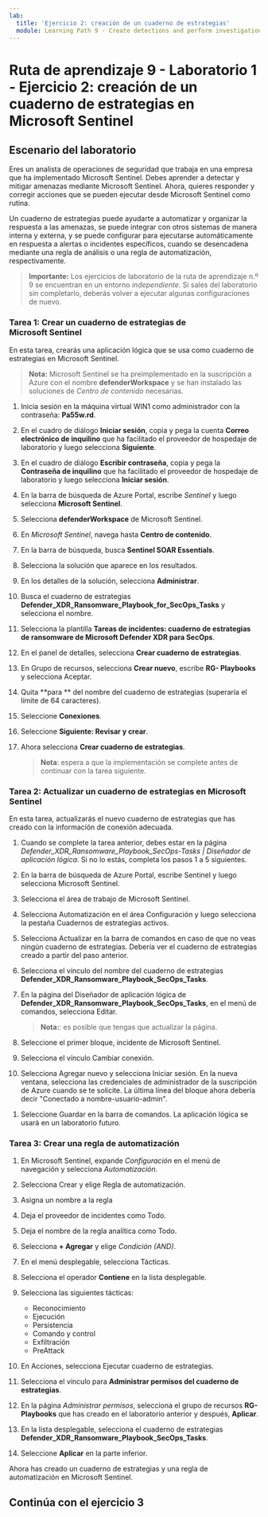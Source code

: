 ```yaml
---
lab:
  title: 'Ejercicio 2: creación de un cuaderno de estrategias'
  module: Learning Path 9 - Create detections and perform investigations using Microsoft Sentinel
---
```


# Ruta de aprendizaje 9 - Laboratorio 1 - Ejercicio 2: creación de un cuaderno de estrategias en Microsoft Sentinel

## Escenario del laboratorio

Eres un analista de operaciones de seguridad que trabaja en una empresa que ha implementado Microsoft Sentinel. Debes aprender a detectar y mitigar amenazas mediante Microsoft Sentinel. Ahora, quieres responder y corregir acciones que se pueden ejecutar desde Microsoft Sentinel como rutina.

Un cuaderno de estrategias puede ayudarte a automatizar y organizar la respuesta a las amenazas, se puede integrar con otros sistemas de manera interna y externa, y se puede configurar para ejecutarse automáticamente en respuesta a alertas o incidentes específicos, cuando se desencadena mediante una regla de análisis o una regla de automatización, respectivamente.

>**Importante:** Los ejercicios de laboratorio de la ruta de aprendizaje n.º 9 se encuentran en un entorno *independiente*. Si sales del laboratorio sin completarlo, deberás volver a ejecutar algunas configuraciones de nuevo.

### Tarea 1: Crear un cuaderno de estrategias de Microsoft Sentinel

En esta tarea, crearás una aplicación lógica que se usa como cuaderno de estrategias en Microsoft Sentinel.

>**Nota:** Microsoft Sentinel se ha preimplementado en la suscripción a Azure con el nombre **defenderWorkspace** y se han instalado las soluciones de *Centro de contenido* necesarias.

1. Inicia sesión en la máquina virtual WIN1 como administrador con la contraseña: **Pa55w.rd**.  

1. En el cuadro de diálogo **Iniciar sesión**, copia y pega la cuenta **Correo electrónico de inquilino** que ha facilitado el proveedor de hospedaje de laboratorio y luego selecciona **Siguiente**.

1. En el cuadro de diálogo **Escribir contraseña**, copia y pega la **Contraseña de inquilino** que ha facilitado el proveedor de hospedaje de laboratorio y luego selecciona **Iniciar sesión**.

1. En la barra de búsqueda de Azure Portal, escribe *Sentinel* y luego selecciona **Microsoft Sentinel**.

1. Selecciona **defenderWorkspace** de Microsoft Sentinel.

1. En *Microsoft Sentinel*, navega hasta **Centro de contenido**.

1. En la barra de búsqueda, busca **Sentinel SOAR Essentials**.

1. Selecciona la solución que aparece en los resultados.

1. En los detalles de la solución, selecciona **Administrar**.

1. Busca el cuaderno de estrategias **Defender_XDR_Ransomware_Playbook_for_SecOps_Tasks** y selecciona el nombre.

1. Selecciona la plantilla **Tareas de incidentes: cuaderno de estrategias de ransomware de Microsoft Defender XDR para SecOps**.

1. En el panel de detalles, selecciona **Crear cuaderno de estrategias**.

1. En Grupo de recursos, selecciona **Crear nuevo**, escribe **RG- Playbooks** y selecciona Aceptar.

1. Quita **para ** del nombre del cuaderno de estrategias (superaría el límite de 64 caracteres).

1. Seleccione **Conexiones**.

1. Seleccione **Siguiente: Revisar y crear**.

1. Ahora selecciona **Crear cuaderno de estrategias**.

    >**Nota**: espera a que la implementación se complete antes de continuar con la tarea siguiente.

### Tarea 2: Actualizar un cuaderno de estrategias en Microsoft Sentinel

En esta tarea, actualizarás el nuevo cuaderno de estrategias que has creado con la información de conexión adecuada.

1. Cuando se complete la tarea anterior, debes estar en la página *Defender_XDR_Ransomware_Playbook_SecOps-Tasks | Diseñador de aplicación lógica*. Si no lo estás, completa los pasos 1 a 5 siguientes.

1. En la barra de búsqueda de Azure Portal, escribe Sentinel y luego selecciona Microsoft Sentinel.

1. Selecciona el área de trabajo de Microsoft Sentinel.

1. Selecciona Automatización en el área Configuración y luego selecciona la pestaña Cuadernos de estrategias activos.

1. Selecciona Actualizar en la barra de comandos en caso de que no veas ningún cuaderno de estrategias. Debería ver el cuaderno de estrategias creado a partir del paso anterior.

1. Selecciona el vínculo del nombre del cuaderno de estrategias **Defender_XDR_Ransomware_Playbook_SecOps_Tasks**.

1. En la página del Diseñador de aplicación lógica de **Defender_XDR_Ransomware_Playbook_SecOps_Tasks**, en el menú de comandos, selecciona Editar.

    >**Nota:**: es posible que tengas que actualizar la página.

1. Seleccione el primer bloque, incidente de Microsoft Sentinel.

1. Selecciona el vínculo Cambiar conexión.

1. Selecciona Agregar nuevo y selecciona Iniciar sesión. En la nueva ventana, selecciona las credenciales de administrador de la suscripción de Azure cuando se te solicite. La última línea del bloque ahora debería decir "Conectado a nombre-usuario-admin".

<!--- 1. Below within the logic split (+ sign), select Add an action to incident.--->

1. Seleccione Guardar en la barra de comandos. La aplicación lógica se usará en un laboratorio futuro.

### Tarea 3: Crear una regla de automatización

1. En Microsoft Sentinel, expande *Configuración* en el menú de navegación y selecciona *Automatización*.

1. Selecciona Crear y elige Regla de automatización.

1. Asigna un nombre a la regla

1. Deja el proveedor de incidentes como Todo.

1. Deja el nombre de la regla analítica como Todo.

1. Selecciona **+ Agregar** y elige *Condición (AND)*.

1. En el menú desplegable, selecciona Tácticas.

1. Selecciona el operador **Contiene** en la lista desplegable.

1. Selecciona las siguientes tácticas:
    - Reconocimiento
    - Ejecución
    - Persistencia
    - Comando y control
    - Exfiltración
    - PreAttack

1. En Acciones, selecciona Ejecutar cuaderno de estrategias.

1. Selecciona el vínculo para **Administrar permisos del cuaderno de estrategias**.

1. En la página *Administrar permisos*, selecciona el grupo de recursos **RG-Playbooks** que has creado en el laboratorio anterior y después, **Aplicar**.

1. En la lista desplegable, selecciona el cuaderno de estrategias **Defender_XDR_Ransomware_Playbook_SecOps_Tasks**.

1. Seleccione **Aplicar** en la parte inferior.

Ahora has creado un cuaderno de estrategias y una regla de automatización en Microsoft Sentinel.

## Continúa con el ejercicio 3
